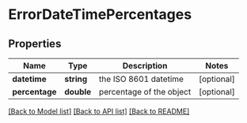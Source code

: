 # ErrorDateTimePercentages

## Properties
Name | Type | Description | Notes
------------ | ------------- | ------------- | -------------
**datetime** | **string** | the ISO 8601 datetime | [optional] 
**percentage** | **double** | percentage of the object | [optional] 

[[Back to Model list]](../README.md#documentation-for-models) [[Back to API list]](../README.md#documentation-for-api-endpoints) [[Back to README]](../README.md)


